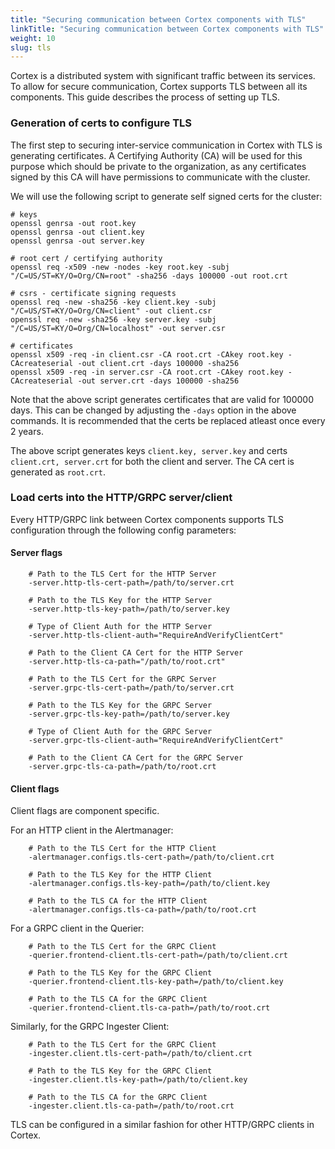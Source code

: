 ```yaml
---
title: "Securing communication between Cortex components with TLS"
linkTitle: "Securing communication between Cortex components with TLS"
weight: 10
slug: tls
---
```


Cortex is a distributed system with significant traffic between its services.
To allow for secure communication, Cortex supports TLS between all its
components. This guide describes the process of setting up TLS.

### Generation of certs to configure TLS

The first step to securing inter-service communication in Cortex with TLS is
generating certificates. A Certifying Authority (CA) will be used for this
purpose which should be private to the organization, as any certificates signed
by this CA will have permissions to communicate with the cluster.

We will use the following script to generate self signed certs for the cluster:

```
# keys
openssl genrsa -out root.key
openssl genrsa -out client.key
openssl genrsa -out server.key

# root cert / certifying authority
openssl req -x509 -new -nodes -key root.key -subj "/C=US/ST=KY/O=Org/CN=root" -sha256 -days 100000 -out root.crt

# csrs - certificate signing requests
openssl req -new -sha256 -key client.key -subj "/C=US/ST=KY/O=Org/CN=client" -out client.csr
openssl req -new -sha256 -key server.key -subj "/C=US/ST=KY/O=Org/CN=localhost" -out server.csr

# certificates
openssl x509 -req -in client.csr -CA root.crt -CAkey root.key -CAcreateserial -out client.crt -days 100000 -sha256
openssl x509 -req -in server.csr -CA root.crt -CAkey root.key -CAcreateserial -out server.crt -days 100000 -sha256
```

Note that the above script generates certificates that are valid for 100000 days.
This can be changed by adjusting the `-days` option in the above commands.
It is recommended that the certs be replaced atleast once every 2 years.

The above script generates keys `client.key, server.key` and certs
`client.crt, server.crt` for both the client and server. The CA cert is
generated as `root.crt`.

### Load certs into the HTTP/GRPC server/client

Every HTTP/GRPC link between Cortex components supports TLS configuration
through the following config parameters:

#### Server flags

```
    # Path to the TLS Cert for the HTTP Server
    -server.http-tls-cert-path=/path/to/server.crt

    # Path to the TLS Key for the HTTP Server
    -server.http-tls-key-path=/path/to/server.key

    # Type of Client Auth for the HTTP Server
    -server.http-tls-client-auth="RequireAndVerifyClientCert"

    # Path to the Client CA Cert for the HTTP Server
    -server.http-tls-ca-path="/path/to/root.crt"

    # Path to the TLS Cert for the GRPC Server
    -server.grpc-tls-cert-path=/path/to/server.crt

    # Path to the TLS Key for the GRPC Server
    -server.grpc-tls-key-path=/path/to/server.key

    # Type of Client Auth for the GRPC Server
    -server.grpc-tls-client-auth="RequireAndVerifyClientCert"

    # Path to the Client CA Cert for the GRPC Server
    -server.grpc-tls-ca-path=/path/to/root.crt
```

#### Client flags

Client flags are component specific.

For an HTTP client in the Alertmanager:
```
    # Path to the TLS Cert for the HTTP Client
    -alertmanager.configs.tls-cert-path=/path/to/client.crt

    # Path to the TLS Key for the HTTP Client
    -alertmanager.configs.tls-key-path=/path/to/client.key

    # Path to the TLS CA for the HTTP Client
    -alertmanager.configs.tls-ca-path=/path/to/root.crt
```

For a GRPC client in the Querier:
```
    # Path to the TLS Cert for the GRPC Client
    -querier.frontend-client.tls-cert-path=/path/to/client.crt

    # Path to the TLS Key for the GRPC Client
    -querier.frontend-client.tls-key-path=/path/to/client.key

    # Path to the TLS CA for the GRPC Client
    -querier.frontend-client.tls-ca-path=/path/to/root.crt
```

Similarly, for the GRPC Ingester Client:
```
    # Path to the TLS Cert for the GRPC Client
    -ingester.client.tls-cert-path=/path/to/client.crt

    # Path to the TLS Key for the GRPC Client
    -ingester.client.tls-key-path=/path/to/client.key

    # Path to the TLS CA for the GRPC Client
    -ingester.client.tls-ca-path=/path/to/root.crt
```

TLS can be configured in a similar fashion for other HTTP/GRPC clients in Cortex.